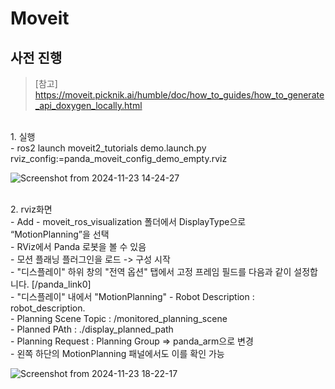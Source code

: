 # Moveit
## 사전 진행
> [참고] https://moveit.picknik.ai/humble/doc/how_to_guides/how_to_generate_api_doxygen_locally.html
<br/> 
1. 실행 <br/> 
   - ros2 launch moveit2_tutorials demo.launch.py rviz_config:=panda_moveit_config_demo_empty.rviz

![Screenshot from 2024-11-23 14-24-27](https://github.com/user-attachments/assets/0ca170b1-7c3e-4e24-947f-893ea1bad006)

<br/> 
2. rviz화면 <br/>
   - Add - moveit_ros_visualization 폴더에서 DisplayType으로 “MotionPlanning”을 선택 <br/>
   - RViz에서 Panda 로봇을 볼 수 있음 <br/>
   - 모션 플래닝 플러그인을 로드 -> 구성 시작 <br/>
   - "디스플레이" 하위 창의 "전역 옵션" 탭에서 고정 프레임 필드를 다음과 같이 설정합니다. [/panda_link0] <br/>
   - "디스플레이" 내에서 "MotionPlanning" - Robot Description : robot_description. <br/>
   - Planning Scene Topic : /monitored_planning_scene <br/>
   - Planned PAth : ./display_planned_path <br/>
   - Planning Request : Planning Group => panda_arm으로 변경 <br/>
   - 왼쪽 하단의 MotionPlanning 패널에서도 이를 확인 가능 

![Screenshot from 2024-11-23 18-22-17](https://github.com/user-attachments/assets/3008e64c-4c52-4a84-9408-5786fb6a3705)

